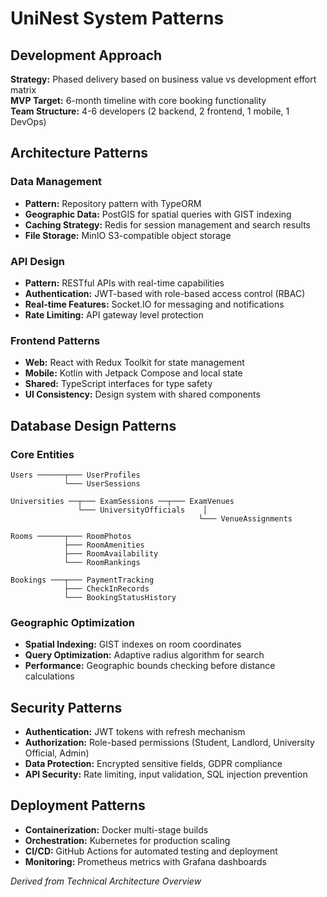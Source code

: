 # UniNest System Patterns

## Development Approach
**Strategy:** Phased delivery based on business value vs development effort matrix  
**MVP Target:** 6-month timeline with core booking functionality  
**Team Structure:** 4-6 developers (2 backend, 2 frontend, 1 mobile, 1 DevOps)

## Architecture Patterns

### Data Management
- **Pattern:** Repository pattern with TypeORM
- **Geographic Data:** PostGIS for spatial queries with GIST indexing
- **Caching Strategy:** Redis for session management and search results
- **File Storage:** MinIO S3-compatible object storage

### API Design
- **Pattern:** RESTful APIs with real-time capabilities
- **Authentication:** JWT-based with role-based access control (RBAC)
- **Real-time Features:** Socket.IO for messaging and notifications
- **Rate Limiting:** API gateway level protection

### Frontend Patterns
- **Web:** React with Redux Toolkit for state management
- **Mobile:** Kotlin with Jetpack Compose and local state
- **Shared:** TypeScript interfaces for type safety
- **UI Consistency:** Design system with shared components

## Database Design Patterns

### Core Entities
```
Users ──────┬─── UserProfiles
            └─── UserSessions

Universities ──┬─── ExamSessions ──┬─── ExamVenues
               └─── UniversityOfficials    │
                                          └─── VenueAssignments

Rooms ──────┬─── RoomPhotos
            ├─── RoomAmenities  
            ├─── RoomAvailability
            └─── RoomRankings

Bookings ───┬─── PaymentTracking
            ├─── CheckInRecords
            └─── BookingStatusHistory
```

### Geographic Optimization
- **Spatial Indexing:** GIST indexes on room coordinates
- **Query Optimization:** Adaptive radius algorithm for search
- **Performance:** Geographic bounds checking before distance calculations

## Security Patterns
- **Authentication:** JWT tokens with refresh mechanism
- **Authorization:** Role-based permissions (Student, Landlord, University Official, Admin)
- **Data Protection:** Encrypted sensitive fields, GDPR compliance
- **API Security:** Rate limiting, input validation, SQL injection prevention

## Deployment Patterns
- **Containerization:** Docker multi-stage builds
- **Orchestration:** Kubernetes for production scaling
- **CI/CD:** GitHub Actions for automated testing and deployment
- **Monitoring:** Prometheus metrics with Grafana dashboards

*Derived from Technical Architecture Overview*
